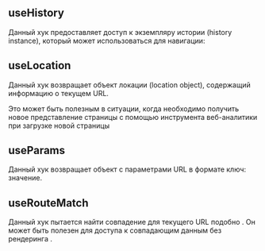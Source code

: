 ## useHistory 

Данный хук предоставляет доступ к экземпляру истории (history instance), который может использоваться для навигации:

## useLocation

Данный хук возвращает объект локации (location object), содержащий информацию о текущем URL. 

Это может быть полезным в ситуации, когда необходимо получить новое представление страницы с помощью инструмента веб-аналитики при загрузке новой страницы

## useParams

Данный хук возвращает объект с параметрами URL в формате ключ: значение.

## useRouteMatch

Данный хук пытается найти совпадение для текущего URL подобно <Route>. Он может быть полезен для доступа к совпадающим данным без рендеринга <Route>.
